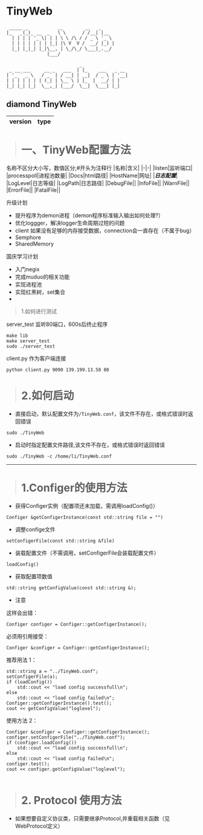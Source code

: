 # TinyWeb

```
 _____ _           __        __   _     
|_   _(_)_ __  _   \ \      / /__| |__  
  | | | | '_ \| | | \ \ /\ / / _ \ '_ \ 
  | | | | | | | |_| |\ V  V /  __/ |_) |
  |_| |_|_| |_|\__, | \_/\_/ \___|_.__/ 
               |___/                    
```



```
                           _                 
 _ __ ___     __ _   ___  | |_    ___   _ __ 
| '_ ` _ \   / _` | / __| | __|  / _ \ | '__|
| | | | | | | (_| | \__ \ | |_  |  __/ | |   
|_| |_| |_|  \__,_| |___/  \__|  \___| |_|   

```
## diamond TinyWeb
                                
| version | type |
|--------|-------|



> # 一、TinyWeb配置方法
名称不区分大小写，数值区分;#开头为注释行
|名称|含义|
|-|-|
|listen|监听端口|
|processpoll|进程池数量|
|Docs|html路径|
|HostName|网址|
|***日志配置***|
|LogLevel|日志等级|
|LogPath|日志路径|
|DebugFile||
|InfoFile||
|WarnFile||
|ErrorFile||
|FatalFile||






升级计划
- 提升程序为demon进程（demon程序标准输入输出如何处理?）
- 优化loggger，解决logger生命周期过短的问题
- client 如果没有足够的内存接受数据，connection会一直存在（不属于bug）
- Semphore
- SharedMemory

国庆学习计划
- 入门negix
- 完成muduo的相关功能
- 实现进程池
- 实现红黑树，set集合
- 



> 1.如何进行测试

server_test 监听80端口，600s后终止程序
```
make lib
make server_test
sudo ./server_test
```

client.py 作为客户端连接
```
python client.py 9090 139.199.13.50 80
```

> # 2.如何启动

- 直接启动，默认配置文件为```/TinyWeb.conf```，该文件不存在，或格式错误时返回错误
```
sudo ./TinyWeb
```

- 启动时指定配置文件路径,该文件不存在，或格式错误时返回错误
```
sudo ./TinyWeb -c /home/li/TinyWeb.conf
```


------------------

> # 1.Configer的使用方法
- 获得Configer实例（配置项还未加载，需调用loadConfig()）
```
Configer &getConfigerInstance(const std::string file = "")
```

- 调整confige文件
```
setConfigerFile(const std::string &file)
```

- 装载配置文件（不需调用，setConfigerFile会装载配置文件）
```
loadConfig()
```

- 获取配置项数值
```
std::string getConfigValue(const std::string &);
```

- 注意

这样会出错：
```
Configer configer = Configer::getConfigerInstance();
```

必须用引用接受：
```
Configer &configer = Configer::getConfigerInstance();
```

推荐用法 1：
```
std::string a = "../TinyWeb.conf";
setConfigerFile(a);
if (loadConfig())
    std::cout << "load config successfull\n";
else
    std::cout << "load config failed\n";
Configer::getConfigerInstance().test();
cout << getConfigValue("loglevel");
```

使用方法 2：
```
Configer &configer = Configer::getConfigerInstance();
configer.setConfigerFile("../TinyWeb.conf");
if (configer.loadConfig())
    std::cout << "load config successfull\n";
else
    std::cout << "load config failed\n";
configer.test();
cout << configer.getConfigValue("loglevel");
```

```

```


> # 2. Protocol 使用方法

- 如果想要自定义协议类，只需要继承Protocol,并重载相关函数（见WebProtocol定义）

